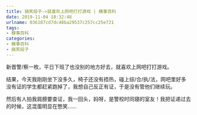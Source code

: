 ```yaml
---
title: 搞笑段子->就喜欢上网吧打打游戏 | 糗事百科
date: 2019-11-04 18:32:48
urlname: 036187cd7dc48ba29537c257cc25e721
tags: 
- 糗事百科
categories:
- 糗事百科
- 搞笑段子
---
```

新晋警/察一枚，平日下班了也没别的地方好去，就喜欢上网吧打打游戏。

结果，今天我刚刚坐下没多久，椅子还没有捂热，碰上综/合/执/法，网吧里好多没有证的学生都赶紧跑掉了，我想自己反正有证，于是没有管他们继续玩。

然后有人拍我肩膀要查证，我一回头，妈呀，是警校时同寝的室友！我把证递过去的时候，这混蛋明显在憋笑……


